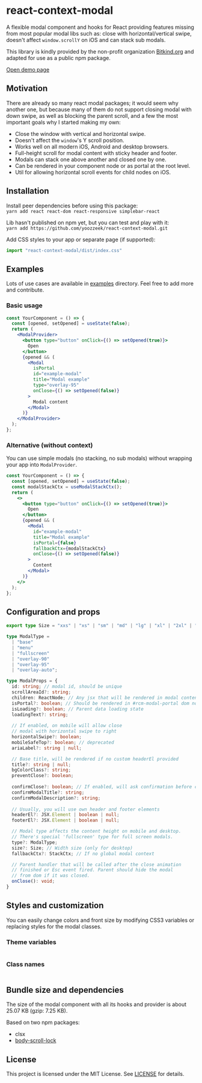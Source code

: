 # react-context-modal

A flexible modal component and hooks for React providing features missing from most popular modal libs such as: close with horizontal/vertical swipe, doesn't affect `window.scrollY` on iOS and can stack sub modals.

This library is kindly provided by the non-profit organization [Bitkind.org](https://bitkind.org/about) and adapted for use as a public npm package.

[Open demo page](https://react-context-modal.github.com/yoozzeek)

## Motivation

There are already so many react modal packages; 
it would seem why another one, but because many of them 
do not support closing modal with down swipe, as well 
as blocking the parent scroll, and a few the most 
important goals why I started making my own:

* Close the window with vertical and horizontal swipe.
* Doesn't affect the `window`'s Y scroll position.
* Works well on all modern iOS, Android and desktop browsers.
* Full-height scroll for modal content with sticky header and footer.
* Modals can stack one above another and closed one by one.
* Can be rendered in your component node or as portal at the root level.
* Util for allowing horizontal scroll events for child nodes on iOS.


## Installation
Install peer dependencies before using this package:
<br/>
`yarn add react react-dom react-responsive simplebar-react`

Lib hasn't published on npm yet, but you can test and play with it:
<br />
`yarn add https://github.com/yoozzeek/react-context-modal.git`

Add CSS styles to your app or separate page (if supported):
<br />
```jsx
import "react-context-modal/dist/index.css"
```


## Examples
Lots of use cases are available in [examples](./examples) directory. Feel free to add more and contribute.

### Basic usage
```jsx
const YourComponent = () => {
  const [opened, setOpened] = useState(false);
  return (
    <ModalProvider>
      <button type="button" onClick={() => setOpened(true)}>
        Open
      </button>
      {opened && (
        <Modal
          isPortal
          id="example-modal"
          title="Modal example"
          type="overlay-95"
          onClose={() => setOpened(false)}
        >
          Modal content
        </Modal>
      )}
    </ModalProvider>
  );
};
```

### Alternative (without context)
You can use simple modals (no stacking, no sub modals) without wrapping your app into `ModalProvider`.
```jsx
const YourComponent = () => {
  const [opened, setOpened] = useState(false);
  const modalStackCtx = useModalStackCtx();
  return (
    <>
      <button type="button" onClick={() => setOpened(true)}>
        Open
      </button>
      {opened && (
        <Modal
          id="example-modal"
          title="Modal example"
          isPortal={false}
          fallbackCtx={modalStackCtx}
          onClose={() => setOpened(false)}
        >
          Content
        </Modal>
      )}
    </>
  );
};
```

## Configuration and props
```typescript
export type Size = "xxs" | "xs" | "sm" | "md" | "lg" | "xl" | "2xl" | "3xl";

type ModalType =
  | "base"
  | "menu"
  | "fullscreen"
  | "overlay-90"
  | "overlay-95"
  | "overlay-auto";

type ModalProps = {
  id: string; // modal id, should be unique
  scrollAreaId?: string;
  children: ReactNode; // Any jsx that will be rendered in modal content container
  isPortal?: boolean; // Should be rendered in #rcm-modal-portal dom node or inline
  isLoading?: boolean; // Parent data loading state
  loadingText?: string;
  
  // If enabled, on mobile will allow close 
  // modal with horizontal swipe to right
  horizontalSwipe?: boolean;
  mobileSafeTop?: boolean; // deprecated
  ariaLabel?: string | null;

  // Base title, will be rendered if no custom headerEl provided
  title?: string | null;
  bgColorClass?: string;
  preventClose?: boolean;
  
  confirmClose?: boolean; // If enabled, will ask confirmation before close
  confirmModalTitle?: string;
  confirmModalDescription?: string;
  
  // Usually, you will use own header and footer elements
  headerEl?: JSX.Element | boolean | null;
  footerEl?: JSX.Element | boolean | null;

  // Modal type affects the content height on mobile and desktop.
  // There's special 'fullscreen' type for full screen modals.
  type?: ModalType;
  size?: Size; // Width size (only for desktop)
  fallbackCtx?: StackCtx; // If no global modal context

  // Parent handler that will be called after the close animation 
  // finished or Esc event fired. Parent should hide the modal
  // from dom if it was closed.
  onClose(): void;
}
```

## Styles and customization
You can easily change colors and front size by modifying CSS3 variables or 
replacing styles for the modal classes.

### Theme variables
```css

```

### Class names
```css

```

## Bundle size and dependencies
The size of the modal component with all its hooks and provider is about 25.07 KB (gzip: 7.25 KB).

Based on two npm packages:
- clsx
- [body-scroll-lock](https://github.com/yoozzeek/body-scroll-lock)

## License

This project is licensed under the MIT License. See [LICENSE](./LICENSE) for details.
